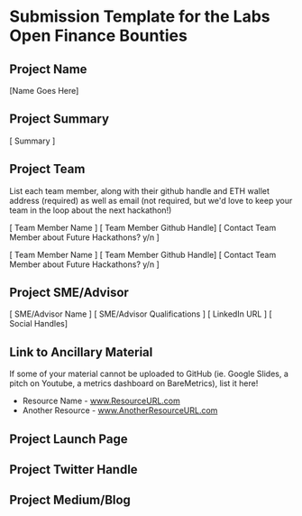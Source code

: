 # Submission Template for the Labs Open Finance Bounties

## Project Name
[Name Goes Here]

## Project Summary
[ Summary ]

## Project Team
List each team member, along with their github handle and ETH wallet address (required) as well as email (not required, but we'd love to keep your team in the loop about the next hackathon!)

[ Team Member Name ]
[ Team Member Github Handle]
[ Contact Team Member about Future Hackathons? y/n ]

[ Team Member Name ]
[ Team Member Github Handle]
[ Contact Team Member about Future Hackathons? y/n ]

## Project SME/Advisor
[ SME/Advisor Name ]
[ SME/Advisor Qualifications ]
[ LinkedIn URL ]
[ Social Handles]

## Link to Ancillary Material
If some of your material cannot be uploaded to GitHub (ie. Google Slides, a pitch on Youtube, a metrics dashboard on BareMetrics), list it here!

* Resource Name - www.ResourceURL.com
* Another Resource - www.AnotherResourceURL.com

## Project Launch Page

## Project Twitter Handle

## Project Medium/Blog
